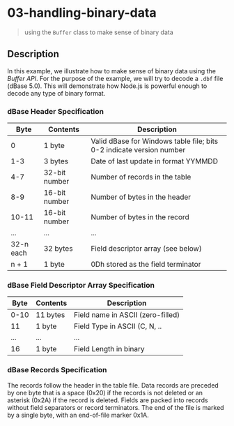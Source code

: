 # 03-handling-binary-data
> using the `Buffer` class to make sense of binary data

## Description
In this example, we illustrate how to make sense of binary data using the *Buffer API*. For the purpose of the example, we will try to decode a `.dbf` file (dBase 5.0). This will demonstrate how Node.js is powerful enough to decode any type of binary format.

### dBase Header Specification

| Byte      | Contents      | Description                                                          |
|-----------|---------------|----------------------------------------------------------------------|
| 0         | 1 byte        | Valid dBase for Windows table file; bits 0-2 indicate version number |
| 1-3       | 3 bytes       | Date of last update in format YYMMDD                                 |
| 4-7       | 32-bit number | Number of records in the table                                       |
| 8-9       | 16-bit number | Number of bytes in the header                                        |
| 10-11     | 16-bit number | Number of bytes in the record                                        |
| ...       | ...           | ...                                                                  |
| 32-n each | 32 bytes      | Field descriptor array  (see below)                                  |
| n + 1     | 1 byte        | 0Dh stored as the field terminator                                   |

### dBase Field Descriptor Array Specification

| Byte      | Contents      | Description                               |
|-----------|---------------|-------------------------------------------|
| 0-10      | 11 bytes      | Field name in ASCII (zero-filled)         |
| 11        | 1 byte        | Field Type in ASCII (C, N, ..             |
| ...       | ...           | ...                                       |
| 16        | 1 byte        | Field Length in binary                    |

### dBase Records Specification
The records follow the header in the table file.
Data records are preceded by one byte that is a space (0x20) if the records is not deleted or an asterisk (0x2A) if the record is deleted.
Fields are packed into records without field separators or record terminators. 
The end of the file is marked by a single byte, with an end-of-file marker 0x1A.